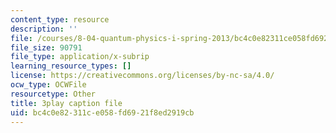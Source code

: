 ```yaml
---
content_type: resource
description: ''
file: /courses/8-04-quantum-physics-i-spring-2013/bc4c0e82311ce058fd6921f8ed2919cb_qu-jyrwW6hw.srt
file_size: 90791
file_type: application/x-subrip
learning_resource_types: []
license: https://creativecommons.org/licenses/by-nc-sa/4.0/
ocw_type: OCWFile
resourcetype: Other
title: 3play caption file
uid: bc4c0e82-311c-e058-fd69-21f8ed2919cb
---
```

